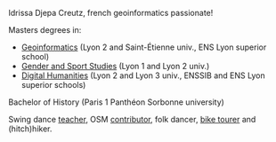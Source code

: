 Idrissa Djepa Creutz, french geoinformatics passionate!

Masters degrees in:
* [Geoinformatics](https://mastergeonum.org/) (Lyon 2 and Saint-Étienne univ., ENS Lyon superior school)
* [Gender and Sport Studies](https://egalaps.univ-lyon1.fr/) (Lyon 1 and Lyon 2 univ.)
* [Digital Humanities](https://icom.univ-lyon2.fr/formation/humanites-numeriques) (Lyon 2 and Lyon 3 univ., ENSSIB and ENS Lyon superior schools)

Bachelor of History (Paris 1 Panthéon Sorbonne university)

Swing dance [teacher](https://www.shallweswinglyon.com/), OSM [contributor](https://www.openstreetmap.org/user/Idrizza), folk dancer, [bike tourer](https://www.komoot.fr/user/1046648360760/) and (hitch)hiker.
